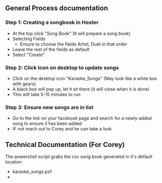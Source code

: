 ## General Process documentation

### Step 1: Creating a songbook in Hoster
- At the top click "Song Book" (It will prepare a song book)
- Selecting Fields
    - Ensure to choose the fields Artist, Duet in that order
- Leave the rest of the fields as default
- Select "Create"

### Step 2: Click Icon on desktop to update songs
- Click on the desktop icon "Karaoke_Songs" (May look like a white box with gears)
- A black box will pop up, let it sit there (it will close when it is done)
- This will take 5-15 minutes to run

### Step 3: Ensure new songs are in list
- Go to the link on your facebook page and search for a newly added song to ensure it has been added
- IF not reach out to Corey and he can take a look


## Technical Documentation (For Corey)
The powershell script grabs the csv song book generated in it's default location
- karaoke_songs.ps1
- 
